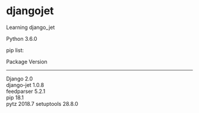 # djangojet
Learning django_jet

Python 3.6.0

pip list:

Package    Version
---------- -------
Django     2.0    
django-jet 1.0.8  
feedparser 5.2.1  
pip        18.1   
pytz       2018.7 
setuptools 28.8.0 
